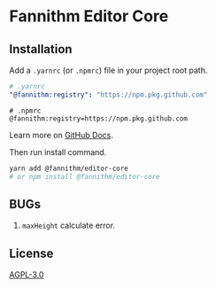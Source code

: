# Fannithm Editor Core

## Installation

Add a `.yarnrc` (or `.npmrc`) file in your project root path.

```yml
# .yarnrc
"@fannithm:registry": "https://npm.pkg.github.com"
```

```properties
# .npmrc
@fannithm:registry=https://npm.pkg.github.com
```

Learn more on [GitHub Docs](https://docs.github.com/en/packages/working-with-a-github-packages-registry/working-with-the-npm-registry#installing-a-package).

Then run install command.

```bash
yarn add @fannithm/editor-core
# or npm install @fannithm/editor-core
```

## BUGs

1. `maxHeight` calculate error.

## License

[AGPL-3.0](./LICENSE)
